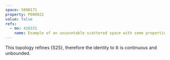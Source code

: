 ```yaml
---
space: S000171
property: P000022
value: false
refs:
  - mo: 416331
    name: Example of an uncountable scattered space with some properties
---
```


This topology refines {S25}, therefore the identity to $\mathbb{R}$ is continuous and unbounded.